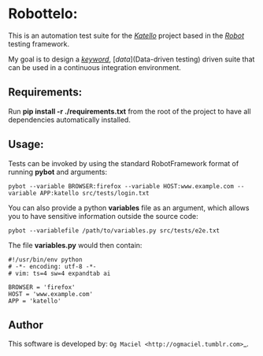 Robottelo:
==========

This is an automation test suite for the [*Katello*](http://katello.org/) project based in the [*Robot*](https://code.google.com/p/robotframework/) testing framework.

My goal is to design a [*keyword*](http://en.wikipedia.org/wiki/Keyword-driven_testing), [*data*](Data-driven testing) driven suite that can be used in a continuous integration environment.

Requirements:
-------------

Run **pip install -r ./requirements.txt** from the root of the project to have all dependencies automatically installed.

Usage:
------

Tests can be invoked by using the standard RobotFramework format of running **pybot** and arguments:

    pybot --variable BROWSER:firefox --variable HOST:www.example.com --variable APP:katello src/tests/login.txt

You can also provide a python **variables** file as an argument, which allows you to have sensitive information outside the source code:

    pybot --variablefile /path/to/variables.py src/tests/e2e.txt

The file **variables.py** would then contain:

    #!/usr/bin/env python
    # -*- encoding: utf-8 -*-
    # vim: ts=4 sw=4 expandtab ai

    BROWSER = 'firefox'
    HOST = 'www.example.com'
    APP = 'katello'

Author
------

This software is developed by: 
`Og Maciel <http://ogmaciel.tumblr.com>`_.
